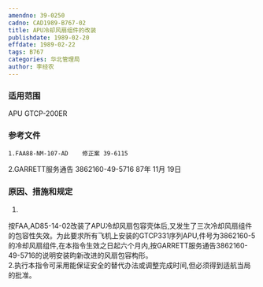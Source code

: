 ```yaml
---
amendno: 39-0250  
cadno: CAD1989-B767-02  
title: APU冷却风扇组件的改装  
publishdate: 1989-02-20  
effdate: 1989-02-22  
tags: B767  
categories: 华北管理局  
author: 李经农  
---
```

  
### 适用范围  
APU GTCP-200ER  
  
<!--more-->  
### 参考文件  
    1.FAA88-NM-107-AD    修正案 39-6115  
2.GARRETT服务通告 3862160-49-5716 87年 11月 19日  
  
### 原因、措施和规定  
1.  
按FAA,AD85-14-02改装了APU冷却风扇包容壳体后,又发生了三次冷却风扇组件的包容性失效。为此要求所有飞机上安装的GTCP331序列APU,件号为3862160-5的冷却风扇组件,在本指令生效之日起六个月内,按GARRETT服务通告3862160-49-5716的说明安装昀新改进的风扇包容构形。  
    2.执行本指令可采用能保证安全的替代办法或调整完成时间,但必须得到适航当局的批准。  
  
